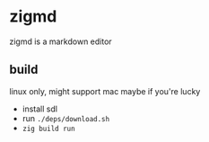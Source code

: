 # zigmd

zigmd is a markdown editor

## build

linux only, might support mac maybe if you're lucky

- install sdl
- run `./deps/download.sh`
- `zig build run`